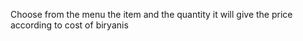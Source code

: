 Choose from the menu the item and the quantity it will give the price according to cost of biryanis
